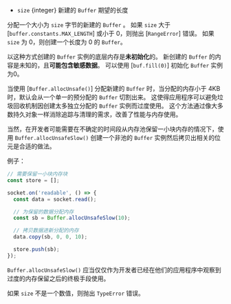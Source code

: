 <!-- YAML
added: v5.12.0
-->

* `size` {integer} 新建的 `Buffer` 期望的长度

分配一个大小为 `size` 字节的新建的 `Buffer` 。
如果 `size` 大于 [`buffer.constants.MAX_LENGTH`] 或小于 0，则抛出 [`RangeError`] 错误。
如果 `size` 为 0，则创建一个长度为 0 的 `Buffer`。

以这种方式创建的 `Buffer` 实例的底层内存是**未初始化**的。
新创建的 `Buffer` 的内容是未知的，且**可能包含敏感数据**。
可以使用 [`buf.fill(0)`] 初始化 `Buffer` 实例为0。

当使用 [`Buffer.allocUnsafe()`] 分配新建的 `Buffer` 时，当分配的内存小于 4KB 时，默认会从一个单一的预分配的 `Buffer` 切割出来。
这使得应用程序可以避免垃圾回收机制因创建太多独立分配的 `Buffer` 实例而过度使用。
这个方法通过像大多数持久对象一样消除追踪与清理的需求，改善了性能与内存使用。

当然，在开发者可能需要在不确定的时间段从内存池保留一小块内存的情况下，使用 `Buffer.allocUnsafeSlow()` 创建一个非池的 `Buffer` 实例然后拷贝出相关的位元是合适的做法。

例子：

```js
// 需要保留一小块内存块
const store = [];

socket.on('readable', () => {
  const data = socket.read();

  // 为保留的数据分配内存
  const sb = Buffer.allocUnsafeSlow(10);

  // 拷贝数据进新分配的内存
  data.copy(sb, 0, 0, 10);

  store.push(sb);
});
```

`Buffer.allocUnsafeSlow()` 应当仅仅作为开发者已经在他们的应用程序中观察到过度的内存保留之后的终极手段使用。

如果 `size` 不是一个数值，则抛出 `TypeError` 错误。

